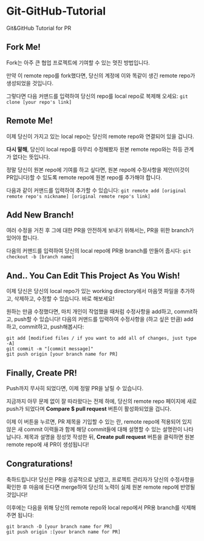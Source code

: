 # Git-GitHub-Tutorial
Git&amp;GitHub Tutorial for PR

## Fork Me!
Fork는 아주 큰 협업 프로젝트에 기여할 수 있는 멋진 방법입니다.

만약 이 remote repo를 fork했다면, 당신의 계정에 이와 똑같이 생긴 remote repo가 생성되었을 것입니다.

그렇다면 다음 커맨드를 입력하여 당신의 repo를 local repo로 복제해 오세요:
`git clone [your repo's link]`

## Remote Me!
이제 당신이 가지고 있는 local repo는 당신의 remote repo와 연결되어 있을 겁니다.

**다시 말해**, 당신이 local repo를 아무리 수정해봤자 원본 remote repo와는 하등 관계가 없다는 뜻입니다.

정말 당신이 원본 repo에 기여를 하고 싶다면, 원본 repo에 수정사항을 제안(이것이 PR입니다)할 수 있도록 remote repo에 원본 repo를 추가해야 합니다.

다음과 같이 커맨드를 입력하여 추가할 수 있습니다:
`git remote add [original remote repo's nickname] [original remote repo's link]`

## Add New Branch!
여러 수정을 거친 후 그에 대한 PR을 안전하게 보내기 위해서는, PR을 위한 branch가 있어야 합니다.

다음의 커맨드를 입력하여 당신의 local repo에 PR용 branch를 만들어 줍시다:
`git checkout -b [branch name]`

## And.. You Can Edit This Project As You Wish!
이제 당신은 당신의 local repo가 있는 working directory에서 마음껏 파일을 추가하고, 삭제하고, 수정할 수 있습니다.
바로 해보세요!

원하는 만큼 수정했다면, 마치 개인이 작업했을 때처럼 수정사항을 add하고, commit하고, push할 수 있습니다!
다음의 커맨드를 입력하여 수정사항을 (하고 싶은 만큼) add하고, commit하고, push해봅시다:
```
git add [modified files / if you want to add all of changes, just type -A]
git commit -m "[commit message]"
git push origin [your branch name for PR]
```

## Finally, Create PR!
Push까지 무사히 되었다면, 이제 정말 PR을 날릴 수 있습니다.

지금까지 아무 문제 없이 잘 따라왔다는 전제 하에, 당신의 remote repo 페이지에 새로 push가 되었다며 **Compare $ pull request** 버튼이 활성화되었을 겁니다.

이제 이 버튼을 누르면, PR 제목을 기입할 수 있는 란, remote repo에 적용되어 있지 않은 새 commit 이력들과 함께 해당 commit들에 대해 설명할 수 있는 설명란이 나타납니다.
제목과 설명을 정성껏 작성한 뒤, **Create pull request** 버튼을 클릭하면 원본 remote repo에 새 PR이 생성됩니다!

## Congraturations!
축하드립니다! 당신은 PR을 성공적으로 날렸고, 프로젝트 관리자가 당신의 수정사항을 확인한 후 마음에 든다면 merge하여 당신의 노력이 실제 원본 remote repo에 반영될 것입니다!

이후에는 다음을 위해 당신의 remote repo와 local repo에서 PR용 branch를 삭제해 주면 됩니다:
```
git branch -D [your branch name for PR]
git push origin :[your branch name for PR]
```
